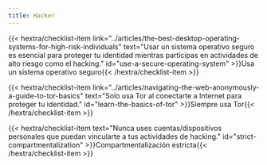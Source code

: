 ```yaml
---
title: Hacker
---
```

{{< hextra/checklist-item link="../articles/the-best-desktop-operating-systems-for-high-risk-individuals" text="Usar un sistema operativo seguro es esencial para proteger tu identidad mientras participas en actividades de alto riesgo como el hacking." id="use-a-secure-operating-system" >}}Usa un sistema operativo seguro{{< /hextra/checklist-item >}}

{{< hextra/checklist-item link="../articles/navigating-the-web-anonymously-a-guide-to-tor-basics" text="Solo usa Tor al conectarte a Internet para proteger tu identidad." id="learn-the-basics-of-tor" >}}Siempre usa Tor{{< /hextra/checklist-item >}}

{{< hextra/checklist-item text="Nunca uses cuentas/dispositivos personales que puedan vincularte a tus actividades de hacking." id="strict-compartmentalization" >}}Compartmentalización estricta{{< /hextra/checklist-item >}}